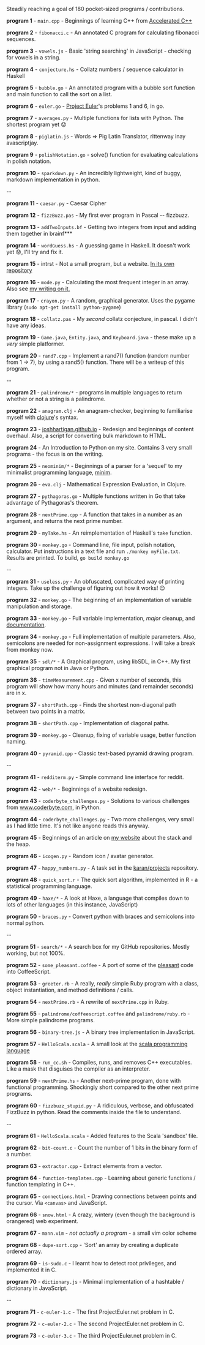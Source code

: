 Steadily reaching a goal of 180 pocket-sized programs / contributions.

**program 1** - `main.cpp` - Beginnings of learning C++ from [Accelerated C++](http://www.amazon.co.uk/Accelerated-Practical-programming-Example-Depth/dp/020170353X)

**program 2** - `fibonacci.c` - An annotated C program for calculating fibonacci sequences.

**program 3** - `vowels.js` - Basic 'string searching' in JavaScript - checking for vowels in a string.

**program 4** - `conjecture.hs` - Collatz numbers / sequence calculator in Haskell

**program 5** - `bubble.go` - An annotated program with a bubble sort function and main function to call the sort on a list.

**program 6** - `euler.go` - [Project Euler](http://www.projecteuler.net)'s problems 1 and 6, in go.

**program 7** - `averages.py` - Multiple functions for lists with Python. The shortest program yet :worried:

**program 8** - `piglatin.js` - Words => Pig Latin Translator, rittenway inay avascriptjay.

**program 9** - `polishNotation.go` - solve() function for evaluating calculations in polish notation.

**program 10** - `sparkdown.py` - An incredibly lightweight, kind of buggy, markdown implementation in python.

--

**program 11** - `caesar.py` - Caesar Cipher

**program 12** - `fizzBuzz.pas` - My first ever program in Pascal -- fizzbuzz.

**program 13** - `addTwoInputs.bf` - Getting two integers from input and adding them together in brainf\*\*\*

**program 14** - `wordGuess.hs` - A guessing game in Haskell. It doesn't work yet :worried:, I'll try and fix it.

**program 15** - intrst - Not a small program, but a website. [In its own repository](https://github.com/joshhartigan/intrst)

**program 16** - `mode.py` - Calculating the most frequent integer in an array. Also see [my writing on it.](https://github.com/joshhartigan/learn-programming/blob/master/Most%20Frequent%20Integer.md)

**program 17** - `crayon.py` - A random, graphical generator. Uses the pygame library (`sudo apt-get install python-pygame`)

**program 18** - `collatz.pas` - My *second* collatz conjecture, in pascal. I didn't have any ideas.

**program 19** - `Game.java`, `Entity.java`, and `Keyboard.java` - these make up a *very* simple platformer.

**program 20** - `rand7.cpp` - Implement a rand7() function (random number from 1 -> 7), by using a rand5() function. There will be a
writeup of this program.

--

**program 21** - `palindrome/*` - programs in multiple languages to return whether or not a string is a palindrome.

**program 22** - `anagram.clj` - An anagram-checker, beginning to familiarise myself with [clojure](http://www.clojure.org/)'s syntax.

**program 23** - [joshhartigan.github.io](http://.joshhartigan.github.io/) - Redesign and beginnings of content overhaul. Also, a script for converting bulk markdown to HTML.

**program 24** - An Introduction to Python on my site. Contains 3 very small programs - the focus is on the writing.

**program 25** - `neominim/*` - Beginnings of a parser for a 'sequel' to my minimalist programming language, [minim](https://github.com/joshhartigan/minim).

**program 26** - `eva.clj` - Mathematical Expression Evaluation, in Clojure.

**program 27** - `pythagoras.go` - Multiple functions written in Go that take advantage of Pythagoras's theorem.

**program 28** - `nextPrime.cpp` - A function that takes in a number as an argument, and returns the next prime number.

**program 29** - `myTake.hs` - An reimplementation of Haskell's `take` function.

**program 30** - `monkey.go` - Command line, file input, polish notation, calculator. Put instructions in a text file and run `./monkey myFile.txt`. Results are printed. To build, `go build monkey.go`

--

**program 31** - `useless.py` - An obfuscated, complicated way of printing integers. Take up the challenge of figuring out how it works! :wink:

**program 32** - `monkey.go` - The beginning of an implementation of variable manipulation and storage.

**program 33** - `monkey.go` - Full variable implementation, *major* cleanup, and [documentation](https://github.com/joshhartigan/semicircle/blob/master/monkey.md).

**program 34** - `monkey.go` - Full implementation of multiple parameters. Also, semicolons are needed for non-assignment expressions. I will take a break from monkey now.

**program 35** - `sdl/*` - A Graphical program, using libSDL, in C++. My first graphical program not in Java or Python.

**program 36** - `timeMeasurement.cpp` - Given x number of seconds, this program will show how many hours and minutes (and remainder seconds) are in x.

**program 37** - `shortPath.cpp` - Finds the shortest non-diagonal path between two points in a matrix.

**program 38** - `shortPath.cpp` - Implementation of diagonal paths.

**program 39** - `monkey.go` - Cleanup, fixing of variable usage, better function naming.

**program 40** - `pyramid.cpp` - Classic text-based pyramid drawing program.

--

**program 41** - `redditerm.py` - Simple command line interface for reddit.

**program 42** - `web/*` - Beginnings of a website redesign.

**program 43** - `coderbyte_challenges.py` - Solutions to various challenges from www.coderbyte.com, in Python.

**program 44** - `coderbyte_challenges.py` - Two more challenges, very small as I had little time. It's not like anyone reads this anyway.

**program 45** - Beginnings of an article on [my website](http://joshhartigan.github.io) about the stack and the heap.

**program 46** - `icogen.py` - Random icon / avatar generator.

**program 47** - `happy_numbers.py` - A task set in the [karan/projects](https://github.com/karan/Projects) repository.

**program 48** - `quick_sort.r` - The quick sort algorithm, implemented in R - a statistical programming language.

**program 49** - `haxe/*` - A look at Haxe, a language that compiles down to lots of other languages (in this instance, JavaScript)

**program 50** - `braces.py` - Convert python with braces and semicolons into normal python.

--

**program 51** - `search/*` - A search box for my GitHub repositories. Mostly working, but not
100%.

**program 52** - `some_pleasant.coffee` - A port of some of the [pleasant](https://github.com/joshhartigan/pleasant) code into CoffeeScript.

**program 53** - `greeter.rb` - A really, *really* simple Ruby program with a class, object
instantiation, and method definitions / calls.

**program 54** - `nextPrime.rb` - A rewrite of `nextPrime.cpp` in Ruby.

**program 55** - `palindrome/coffeescript.coffee` and `palindrome/ruby.rb` - More simple
palindrome programs.

**program 56** - `binary-tree.js` - A binary tree implementation in JavaScript.

**program 57** - `HelloScala.scala` - A small look at the [scala programming
language](http://scala-lang.org)

**program 58** - `run_cc.sh` - Compiles, runs, and removes C++ executables. Like a mask that
disguises the compiler as an interpreter.

**program 59** - `nextPrime.hs` - Another next-prime program, done with functional programming.
Shockingly short compared to the other next prime programs.

**program 60** - `fizzbuzz_stupid.py` - A ridiculous, verbose, and obfuscated FizzBuzz in python.
Read the comments inside the file to understand.

--

**program 61** - `HelloScala.scala` - Added features to the Scala 'sandbox' file.

**program 62** - `bit-count.c` - Count the number of 1 bits in the binary form of a number.

**program 63** - `extractor.cpp` - Extract elements from a vector.

**program 64** - `function-templates.cpp` - Learning about generic functions / function
templating in C++.

**program 65** - `connections.html` - Drawing connections between points and the cursor. Via
`<canvas>` and JavaScript.

**program 66** - `snow.html` - A crazy, wintery (even though the background is orangered)
web experiment.

**program 67** - `mann.vim` - *not actually a program* - a small vim color scheme

**program 68** - `dupe-sort.cpp` - 'Sort' an array by creating a duplicate ordered array.

**program 69** - `is-sudo.c` - I learnt how to detect root privileges, and implemented it in C.

**program 70** - `dictionary.js` - Minimal implementation of a hashtable /
dictionary in JavaScript.

--

**program 71** - `c-euler-1.c` - The first ProjectEuler.net problem in C.

**program 72** - `c-euler-2.c` - The second ProjectEuler.net problem in C.

**program 73** - `c-euler-3.c` - The third ProjectEuler.net problem in C.
